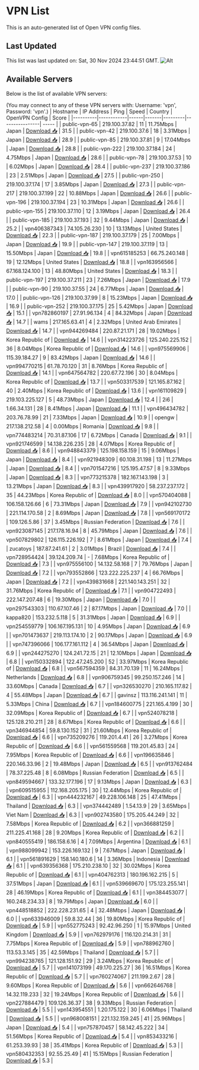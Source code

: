 # VPN List

This is an auto-generated list of Open VPN config files.

## Last Updated

This list was last updated on: Sat, 30 Nov 2024 23:44:51 GMT.
![Alt](https://repobeats.axiom.co/api/embed/186b98318ef1479477931607c1ad7d823f12451f.svg "Repobeats analytics image")

## Available Servers

Below is the list of available VPN servers:

(You may connect to any of these VPN servers with: Username: 'vpn', Password: 'vpn'.)
| Hostname | IP Address | Ping | Speed | Country | OpenVPN Config | Score |
|----------|------------|------|-------|---------|----------------| ----- |
| public-vpn-65 | 219.100.37.82 | 11 | 11.75Mbps | Japan | [Download 📥](./configs/server_0_JP.ovpn) | 31.5 |
| public-vpn-42 | 219.100.37.6 | 18 | 3.31Mbps | Japan | [Download 📥](./configs/server_1_JP.ovpn) | 28.9 |
| public-vpn-85 | 219.100.37.81 | 9 | 17.04Mbps | Japan | [Download 📥](./configs/server_2_JP.ovpn) | 28.8 |
| public-vpn-222 | 219.100.37.184 | 24 | 4.75Mbps | Japan | [Download 📥](./configs/server_3_JP.ovpn) | 28.6 |
| public-vpn-78 | 219.100.37.53 | 10 | 6.02Mbps | Japan | [Download 📥](./configs/server_4_JP.ovpn) | 28.4 |
| public-vpn-237 | 219.100.37.186 | 23 | 2.51Mbps | Japan | [Download 📥](./configs/server_5_JP.ovpn) | 27.5 |
| public-vpn-250 | 219.100.37.174 | 17 | 3.85Mbps | Japan | [Download 📥](./configs/server_6_JP.ovpn) | 27.3 |
| public-vpn-217 | 219.100.37.199 | 22 | 10.88Mbps | Japan | [Download 📥](./configs/server_7_JP.ovpn) | 26.6 |
| public-vpn-196 | 219.100.37.194 | 23 | 10.31Mbps | Japan | [Download 📥](./configs/server_8_JP.ovpn) | 26.6 |
| public-vpn-155 | 219.100.37.110 | 12 | 3.19Mbps | Japan | [Download 📥](./configs/server_9_JP.ovpn) | 26.4 |
| public-vpn-185 | 219.100.37.193 | 32 | 9.44Mbps | Japan | [Download 📥](./configs/server_10_JP.ovpn) | 25.2 |
| vpn406387343 | 74.105.26.230 | 10 | 13.13Mbps | United States | [Download 📥](./configs/server_11_US.ovpn) | 22.3 |
| public-vpn-187 | 219.100.37.179 | 25 | 7.00Mbps | Japan | [Download 📥](./configs/server_12_JP.ovpn) | 19.9 |
| public-vpn-147 | 219.100.37.119 | 13 | 15.50Mbps | Japan | [Download 📥](./configs/server_13_JP.ovpn) | 19.8 |
| vpn615185253 | 66.75.240.148 | 19 | 12.12Mbps | United States | [Download 📥](./configs/server_14_US.ovpn) | 18.8 |
| vpn163956566 | 67.168.124.100 | 13 | 48.80Mbps | United States | [Download 📥](./configs/server_15_US.ovpn) | 18.3 |
| public-vpn-197 | 219.100.37.211 | 23 | 7.26Mbps | Japan | [Download 📥](./configs/server_16_JP.ovpn) | 17.9 |
| public-vpn-90 | 219.100.37.55 | 24 | 6.77Mbps | Japan | [Download 📥](./configs/server_17_JP.ovpn) | 17.0 |
| public-vpn-126 | 219.100.37.99 | 8 | 15.23Mbps | Japan | [Download 📥](./configs/server_18_JP.ovpn) | 16.9 |
| public-vpn-252 | 219.100.37.175 | 25 | 5.42Mbps | Japan | [Download 📥](./configs/server_19_JP.ovpn) | 15.1 |
| vpn782860197 | 27.91.96.134 | 4 | 84.32Mbps | Japan | [Download 📥](./configs/server_20_JP.ovpn) | 14.7 |
| wams | 217.165.63.41 | 4 | 2.32Mbps | United Arab Emirates | [Download 📥](./configs/server_21_AE.ovpn) | 14.7 |
| vpn944269484 | 220.87.21.171 | 28 | 19.02Mbps | Korea Republic of | [Download 📥](./configs/server_22_KR.ovpn) | 14.6 |
| vpn314223726 | 125.240.225.152 | 36 | 8.04Mbps | Korea Republic of | [Download 📥](./configs/server_23_KR.ovpn) | 14.6 |
| vpn975569906 | 115.39.184.27 | 9 | 83.42Mbps | Japan | [Download 📥](./configs/server_24_JP.ovpn) | 14.6 |
| vpn994770215 | 61.78.70.120 | 31 | 8.76Mbps | Korea Republic of | [Download 📥](./configs/server_25_KR.ovpn) | 14.1 |
| vpn647564782 | 220.67.72.196 | 30 | 8.04Mbps | Korea Republic of | [Download 📥](./configs/server_26_KR.ovpn) | 13.7 |
| vpn503317539 | 121.165.87.162 | 40 | 2.40Mbps | Korea Republic of | [Download 📥](./configs/server_27_KR.ovpn) | 13.6 |
| vpn161109829 | 219.103.225.127 | 5 | 48.73Mbps | Japan | [Download 📥](./configs/server_28_JP.ovpn) | 12.4 |
| 2i6 | 1.66.34.131 | 28 | 8.41Mbps | Japan | [Download 📥](./configs/server_29_JP.ovpn) | 11.1 |
| vpn496434782 | 203.76.78.99 | 21 | 7.33Mbps | Japan | [Download 📥](./configs/server_30_JP.ovpn) | 10.9 |
| opengw | 217.138.212.58 | 4 | 0.00Mbps | Romania | [Download 📥](./configs/server_31_RO.ovpn) | 9.8 |
| vpn774483214 | 70.31.87.106 | 17 | 6.72Mbps | Canada | [Download 📥](./configs/server_32_CA.ovpn) | 9.1 |
| vpn921746599 | 14.138.226.235 | 28 | 4.07Mbps | Korea Republic of | [Download 📥](./configs/server_33_KR.ovpn) | 8.6 |
| vpn948843379 | 125.198.158.159 | 15 | 9.06Mbps | Japan | [Download 📥](./configs/server_34_JP.ovpn) | 8.4 |
| vpn921948309 | 60.108.31.198 | 13 | 11.27Mbps | Japan | [Download 📥](./configs/server_35_JP.ovpn) | 8.4 |
| vpn701547216 | 125.195.47.57 | 8 | 9.33Mbps | Japan | [Download 📥](./configs/server_36_JP.ovpn) | 8.3 |
| vpn773215378 | 182.167.143.198 | 3 | 13.21Mbps | Japan | [Download 📥](./configs/server_37_JP.ovpn) | 8.3 |
| vpn439917920 | 58.237.237.172 | 35 | 44.23Mbps | Korea Republic of | [Download 📥](./configs/server_38_KR.ovpn) | 8.0 |
| vpn570404088 | 106.158.126.66 | 6 | 73.31Mbps | Japan | [Download 📥](./configs/server_39_JP.ovpn) | 7.9 |
| vpn942102730 | 221.114.170.58 | 2 | 8.69Mbps | Japan | [Download 📥](./configs/server_40_JP.ovpn) | 7.8 |
| vpn569170172 | 109.126.5.86 | 37 | 3.45Mbps | Russian Federation | [Download 📥](./configs/server_41_RU.ovpn) | 7.6 |
| vpn923087145 | 217.178.16.94 | 8 | 45.79Mbps | Japan | [Download 📥](./configs/server_42_JP.ovpn) | 7.6 |
| vpn507829802 | 126.115.226.192 | 7 | 8.61Mbps | Japan | [Download 📥](./configs/server_43_JP.ovpn) | 7.4 |
| zucatoys | 187.87.241.61 | 2 | 3.01Mbps | Brazil | [Download 📥](./configs/server_44_BR.ovpn) | 7.4 |
| vpn728954424 | 39.124.209.74 | - | 7.68Mbps | Korea Republic of | [Download 📥](./configs/server_45_KR.ovpn) | 7.3 |
| vpn975556100 | 14.132.58.168 | 7 | 79.76Mbps | Japan | [Download 📥](./configs/server_46_JP.ovpn) | 7.2 |
| vpn793552866 | 123.222.225.237 | 4 | 66.76Mbps | Japan | [Download 📥](./configs/server_47_JP.ovpn) | 7.2 |
| vpn439831668 | 221.140.143.251 | 32 | 31.76Mbps | Korea Republic of | [Download 📥](./configs/server_48_KR.ovpn) | 7.1 |
| vpn904722493 | 222.147.207.48 | 6 | 19.30Mbps | Japan | [Download 📥](./configs/server_49_JP.ovpn) | 7.0 |
| vpn297543303 | 110.67.107.46 | 2 | 87.17Mbps | Japan | [Download 📥](./configs/server_50_JP.ovpn) | 7.0 |
| kappa820 | 153.232.5.118 | 5 | 31.31Mbps | Japan | [Download 📥](./configs/server_51_JP.ovpn) | 6.9 |
| vpn254559779 | 106.167.195.131 | 10 | 4.95Mbps | Japan | [Download 📥](./configs/server_52_JP.ovpn) | 6.9 |
| vpn701473637 | 219.113.174.10 | 2 | 90.17Mbps | Japan | [Download 📥](./configs/server_53_JP.ovpn) | 6.9 |
| vpn747396066 | 106.177.161.112 | 4 | 36.54Mbps | Japan | [Download 📥](./configs/server_54_JP.ovpn) | 6.9 |
| vpn244275270 | 124.241.72.15 | 21 | 12.10Mbps | Japan | [Download 📥](./configs/server_55_JP.ovpn) | 6.8 |
| vpn150332894 | 122.47.245.200 | 52 | 33.97Mbps | Korea Republic of | [Download 📥](./configs/server_56_KR.ovpn) | 6.8 |
| vpn567594359 | 84.31.70.139 | 11 | 16.24Mbps | Netherlands | [Download 📥](./configs/server_57_NL.ovpn) | 6.8 |
| vpn906759345 | 99.250.157.246 | 14 | 33.60Mbps | Canada | [Download 📥](./configs/server_58_CA.ovpn) | 6.7 |
| vpn326530270 | 210.165.117.82 | 4 | 55.48Mbps | Japan | [Download 📥](./configs/server_59_JP.ovpn) | 6.7 |
| gavinsz | 113.116.241.141 | 11 | 5.33Mbps | China | [Download 📥](./configs/server_60_CN.ovpn) | 6.7 |
| vpn184600775 | 221.165.4.199 | 30 | 32.09Mbps | Korea Republic of | [Download 📥](./configs/server_61_KR.ovpn) | 6.7 |
| vpn524078218 | 125.128.210.211 | 28 | 8.67Mbps | Korea Republic of | [Download 📥](./configs/server_62_KR.ovpn) | 6.6 |
| vpn346944854 | 59.8.130.152 | 31 | 21.60Mbps | Korea Republic of | [Download 📥](./configs/server_63_KR.ovpn) | 6.6 |
| vpn735209276 | 119.201.4.41 | 26 | 3.27Mbps | Korea Republic of | [Download 📥](./configs/server_64_KR.ovpn) | 6.6 |
| vpn561559568 | 119.201.45.83 | 24 | 7.95Mbps | Korea Republic of | [Download 📥](./configs/server_65_KR.ovpn) | 6.6 |
| vpn196635846 | 220.146.33.96 | 2 | 19.48Mbps | Japan | [Download 📥](./configs/server_66_JP.ovpn) | 6.5 |
| vpn913762484 | 78.37.225.48 | 8 | 6.08Mbps | Russian Federation | [Download 📥](./configs/server_67_RU.ovpn) | 6.5 |
| vpn849594667 | 133.32.177.196 | 17 | 9.13Mbps | Japan | [Download 📥](./configs/server_68_JP.ovpn) | 6.3 |
| vpn609515955 | 112.168.205.175 | 30 | 12.44Mbps | Korea Republic of | [Download 📥](./configs/server_69_KR.ovpn) | 6.3 |
| vpn444232167 | 49.228.106.148 | 25 | 47.41Mbps | Thailand | [Download 📥](./configs/server_70_TH.ovpn) | 6.3 |
| vpn374442489 | 1.54.13.9 | 29 | 3.65Mbps | Viet Nam | [Download 📥](./configs/server_71_VN.ovpn) | 6.3 |
| vpn902743580 | 175.205.44.249 | 32 | 7.58Mbps | Korea Republic of | [Download 📥](./configs/server_72_KR.ovpn) | 6.2 |
| vpn366881259 | 211.225.41.168 | 28 | 9.20Mbps | Korea Republic of | [Download 📥](./configs/server_73_KR.ovpn) | 6.2 |
| vpn840555419 | 186.158.6.16 | 4 | 7.09Mbps | Argentina | [Download 📥](./configs/server_74_AR.ovpn) | 6.1 |
| vpn988099942 | 153.226.169.132 | 9 | 7.67Mbps | Japan | [Download 📥](./configs/server_75_JP.ovpn) | 6.1 |
| vpn561891629 | 158.140.180.6 | 14 | 3.36Mbps | Indonesia | [Download 📥](./configs/server_76_ID.ovpn) | 6.1 |
| vpn639356368 | 175.210.238.10 | 32 | 30.02Mbps | Korea Republic of | [Download 📥](./configs/server_77_KR.ovpn) | 6.1 |
| vpn404762313 | 180.196.162.215 | 5 | 37.51Mbps | Japan | [Download 📥](./configs/server_78_JP.ovpn) | 6.1 |
| vpn539669670 | 175.123.255.141 | 28 | 46.19Mbps | Korea Republic of | [Download 📥](./configs/server_79_KR.ovpn) | 6.1 |
| vpn384453077 | 160.248.234.33 | 8 | 19.79Mbps | Japan | [Download 📥](./configs/server_80_JP.ovpn) | 6.0 |
| vpn448518852 | 222.228.231.65 | 4 | 32.48Mbps | Japan | [Download 📥](./configs/server_81_JP.ovpn) | 6.0 |
| vpn633946009 | 59.8.32.44 | 36 | 19.80Mbps | Korea Republic of | [Download 📥](./configs/server_82_KR.ovpn) | 5.9 |
| vpn552775243 | 92.42.96.250 | 1 | 15.97Mbps | United Kingdom | [Download 📥](./configs/server_83_GB.ovpn) | 5.9 |
| vpn762979176 | 116.120.214.31 | 31 | 7.75Mbps | Korea Republic of | [Download 📥](./configs/server_84_KR.ovpn) | 5.9 |
| vpn788962760 | 113.53.3.145 | 35 | 42.59Mbps | Thailand | [Download 📥](./configs/server_85_TH.ovpn) | 5.7 |
| vpn994238765 | 121.128.151.92 | 29 | 3.24Mbps | Korea Republic of | [Download 📥](./configs/server_86_KR.ovpn) | 5.7 |
| vpn141073199 | 49.170.225.27 | 36 | 16.51Mbps | Korea Republic of | [Download 📥](./configs/server_87_KR.ovpn) | 5.7 |
| vpn760274067 | 211.199.2.67 | 28 | 9.60Mbps | Korea Republic of | [Download 📥](./configs/server_88_KR.ovpn) | 5.6 |
| vpn662646768 | 14.32.119.233 | 32 | 19.24Mbps | Korea Republic of | [Download 📥](./configs/server_89_KR.ovpn) | 5.6 |
| vpn227884479 | 109.126.36.37 | 38 | 9.33Mbps | Russian Federation | [Download 📥](./configs/server_90_RU.ovpn) | 5.5 |
| vpn143954551 | 1.20.175.122 | 30 | 6.06Mbps | Thailand | [Download 📥](./configs/server_91_TH.ovpn) | 5.5 |
| vpn968008151 | 221.132.159.245 | 41 | 25.96Mbps | Japan | [Download 📥](./configs/server_92_JP.ovpn) | 5.4 |
| vpn757870457 | 58.142.45.222 | 34 | 51.56Mbps | Korea Republic of | [Download 📥](./configs/server_93_KR.ovpn) | 5.4 |
| vpn853433216 | 61.253.39.93 | 38 | 35.41Mbps | Korea Republic of | [Download 📥](./configs/server_94_KR.ovpn) | 5.3 |
| vpn580432353 | 92.55.25.49 | 41 | 15.15Mbps | Russian Federation | [Download 📥](./configs/server_95_RU.ovpn) | 5.3 |
